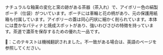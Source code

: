 <p>ナチュラルな釉薬の変化と窯の跡がある茶器（茶入れ）で、アイボリー色の絹製ポーチ（仕袋）がついています。ポーチには車輪と花の柄があり、元の保護用紙箱も付属しています。アイボリーの蓋は同心円状に細かく削られています。本体には豊かなパティナと焼成スポットがあり、強いわびさびの特徴を持っています。茶道で濃茶を保存するための優れた一品です。</p>
👾：このテキストは機械翻訳されました。不一致がある場合は、英語のページを参照してください。
